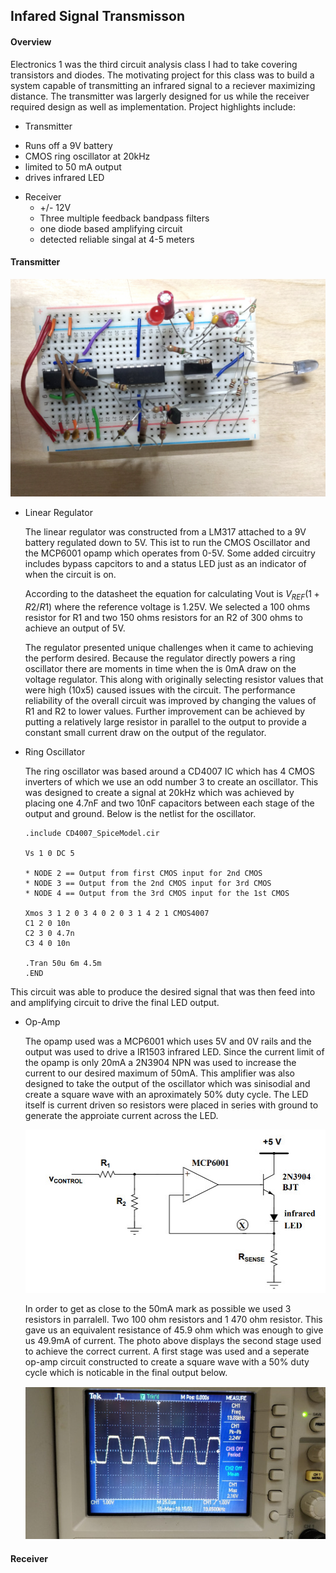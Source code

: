 ## Infared Signal Transmisson

#### Overview
 Electronics 1 was the third circuit analysis class I had to take covering transistors and diodes.  The motivating project for this class was to build a system capable of transmitting an infrared signal to a reciever maximizing distance.  The transmitter was largerly designed for us while the receiver required design as well as implementation. Project highlights include:

 * Transmitter
  - Runs off a 9V battery
  - CMOS ring oscillator at 20kHz
  - limited to 50 mA output
  - drives infrared LED

* Receiver
  - +/- 12V
  - Three multiple feedback bandpass filters
  - one diode based amplifying circuit
  - detected reliable singal at 4-5 meters

#### Transmitter

![picture of complete transmitter circuit](transmitter-img.jpg)

* Linear Regulator

  The linear regulator was constructed from a LM317 attached to a 9V battery regulated down to 5V.  This ist to run the CMOS Oscillator and the MCP6001 opamp which operates from 0-5V.  Some added circuitry includes bypass capcitors to and a status LED just as an indicator of when the circuit is on.

  According to the datasheet the equation for calculating Vout is $V_{REF}(1 + R2/R1)$ where the reference voltage is 1.25V.  We selected a 100 ohms resistor for R1 and two 150 ohms resistors for an R2 of 300 ohms to achieve an output of 5V.

  The regulator presented unique challenges when it came to achieving the perform desired.  Because the regulator directly powers a ring oscillator there are moments in time when the is 0mA draw on the voltage regulator.  This along with originally selecting resistor values that were high (10x5) caused issues with the circuit.  The performance reliability of the overall circuit was improved by changing the values of R1 and R2 to lower values.  Further improvement can be achieved by putting a relatively large resistor in parallel to the output to provide a constant small current draw on the output of the regulator.

* Ring Oscillator

  The ring oscillator was based around a CD4007 IC which has 4 CMOS inverters of which we use an odd number 3 to create an oscillator.  This was designed to create a signal at 20kHz which was achieved by placing one 4.7nF and two 10nF capacitors between each stage of the output and ground. Below is the netlist for the oscillator.

      .include CD4007_SpiceModel.cir

      Vs 1 0 DC 5

      * NODE 2 == Output from first CMOS input for 2nd CMOS
      * NODE 3 == Output from the 2nd CMOS input for 3rd CMOS
      * NODE 4 == Output from the 3rd CMOS input for the 1st CMOS

      Xmos 3 1 2 0 3 4 0 2 0 3 1 4 2 1 CMOS4007
      C1 2 0 10n
      C2 3 0 4.7n
      C3 4 0 10n

      .Tran 50u 6m 4.5m
      .END

 This circuit was able to produce the desired signal that was then feed into and amplifying circuit to drive the final LED output.

* Op-Amp

  The opamp used was a MCP6001 which uses 5V and 0V rails and the output was used to drive a IR1503 infrared LED.  Since the current limit of the opamp is only 20mA a 2N3904 NPN was used to increase the current to our desired maximum of 50mA. This amplifier was also designed to take the output of the oscillator which was sinisodial and create a square wave with an aproximately 50% duty cycle. The LED itself is current driven so resistors were placed in series with ground to generate the approiate current across the LED.

  ![transmitters amplifying circuit schematic](transmitter-amplifier-circuit.jpg)

  In order to get as close to the 50mA mark as possible we used 3 resistors in parralell. Two 100 ohm resistors and 1 470 ohm resistor. This gave us an equivalent resistance of 45.9 ohm which was enough to give us 49.9mA of current.  The photo above displays the second stage used to achieve the correct current.  A first stage was used and a seperate op-amp circuit constructed to create a square wave with a 50% duty cycle which is noticable in the final output below.

  ![final-transmitter output](transmitter-output.jpg)

#### Receiver